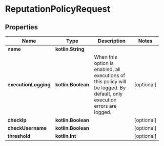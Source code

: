 
# ReputationPolicyRequest

## Properties
Name | Type | Description | Notes
------------ | ------------- | ------------- | -------------
**name** | **kotlin.String** |  | 
**executionLogging** | **kotlin.Boolean** | When this option is enabled, all executions of this policy will be logged. By default, only execution errors are logged. |  [optional]
**checkIp** | **kotlin.Boolean** |  |  [optional]
**checkUsername** | **kotlin.Boolean** |  |  [optional]
**threshold** | **kotlin.Int** |  |  [optional]



